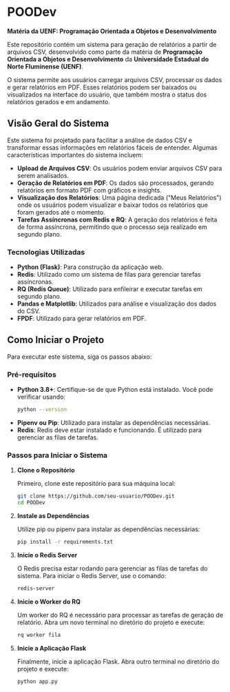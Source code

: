# POODev

**Matéria da UENF: Programação Orientada a Objetos e Desenvolvimento**

Este repositório contém um sistema para geração de relatórios a partir de arquivos CSV, desenvolvido como parte da matéria de **Programação Orientada a Objetos e Desenvolvimento** da **Universidade Estadual do Norte Fluminense (UENF)**.

O sistema permite aos usuários carregar arquivos CSV, processar os dados e gerar relatórios em PDF. Esses relatórios podem ser baixados ou visualizados na interface do usuário, que também mostra o status dos relatórios gerados e em andamento.

## Visão Geral do Sistema

Este sistema foi projetado para facilitar a análise de dados CSV e transformar essas informações em relatórios fáceis de entender. Algumas características importantes do sistema incluem:

- **Upload de Arquivos CSV**: Os usuários podem enviar arquivos CSV para serem analisados.
- **Geração de Relatórios em PDF**: Os dados são processados, gerando relatórios em formato PDF com gráficos e insights.
- **Visualização dos Relatórios**: Uma página dedicada ("Meus Relatórios") onde os usuários podem visualizar e baixar todos os relatórios que foram gerados até o momento.
- **Tarefas Assíncronas com Redis e RQ**: A geração dos relatórios é feita de forma assíncrona, permitindo que o processo seja realizado em segundo plano.

### Tecnologias Utilizadas

- **Python (Flask)**: Para construção da aplicação web.
- **Redis**: Utilizado como um sistema de filas para gerenciar tarefas assíncronas.
- **RQ (Redis Queue)**: Utilizado para enfileirar e executar tarefas em segundo plano.
- **Pandas e Matplotlib**: Utilizados para análise e visualização dos dados do CSV.
- **FPDF**: Utilizado para gerar relatórios em PDF.

## Como Iniciar o Projeto

Para executar este sistema, siga os passos abaixo:

### Pré-requisitos

- **Python 3.8+**: Certifique-se de que Python está instalado. Você pode verificar usando:
  ```sh
  python --version
- **Pipenv ou Pip**: Utilizado para instalar as dependências necessárias.
- **Redis**: Redis deve estar instalado e funcionando. É utilizado para gerenciar as filas de tarefas.

### Passos para Iniciar o Sistema

1. **Clone o Repositório**

   Primeiro, clone este repositório para sua máquina local:

   ```sh
   git clone https://github.com/seu-usuario/POODev.git
   cd POODev
2. **Instale as Dependências**

    Utilize pip ou pipenv para instalar as dependências necessárias:

    ```sh
    pip install -r requirements.txt
3. **Inicie o Redis Server**

    O Redis precisa estar rodando para gerenciar as filas de tarefas do sistema. Para iniciar o Redis Server, use o comando:

    ```sh
    redis-server
4. **Inicie o Worker do RQ**

    Um worker do RQ é necessário para processar as tarefas de geração de relatório. Abra um novo terminal no diretório do projeto e execute:

    ```sh
    rq worker fila
5. **Inicie a Aplicação Flask**

    Finalmente, inicie a aplicação Flask. Abra outro terminal no diretório do projeto e execute:

    ```sh
    python app.py